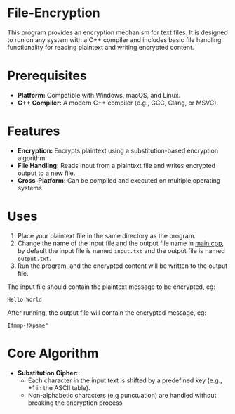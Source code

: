# File-Encryption
This program provides an encryption mechanism for text files. It is designed to run on any system with a C++ compiler and includes basic file handling functionality for reading plaintext and writing encrypted content.

# Prerequisites
- **Platform:** Compatible with Windows, macOS, and Linux.
- **C++ Compiler:** A modern C++ compiler (e.g., GCC, Clang, or MSVC).

# Features
- **Encryption:** Encrypts plaintext using a substitution-based encryption algorithm.
- **File Handling:** Reads input from a plaintext file and writes encrypted output to a new file.
- **Cross-Platform:** Can be compiled and executed on multiple operating systems.

# Uses
1. Place your plaintext file in the same directory as the program.
2. Change the name of the input file and the output file name in [main.cpp](./main.cpp), by default the input file is named ```input.txt``` and the output file is named ```output.txt```.
3. Run the program, and the encrypted content will be written to the output file.

The input file should contain the plaintext message to be encrypted, eg:
```
Hello World
```
After running, the output file will contain the encrypted message, eg:
```
Ifmmp-!Xpsme"
```

# Core Algorithm
- **Substitution Cipher::**
  - Each character in the input text is shifted by a predefined key (e.g., +1 in the ASCII table).
  - Non-alphabetic characters (e.g punctuation) are handled without breaking the encryption process.
 

